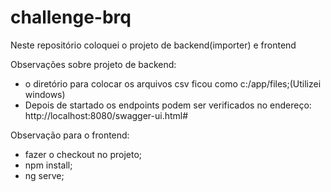# challenge-brq

Neste repositório coloquei o projeto de backend(importer) e frontend

Observações sobre projeto de backend:
- o diretório para colocar os arquivos csv ficou como c:/app/files;(Utilizei windows)
- Depois de startado os endpoints podem ser verificados no endereço: http://localhost:8080/swagger-ui.html#



Observação para o frontend:
- fazer o checkout no projeto;
- npm install;
- ng serve;
